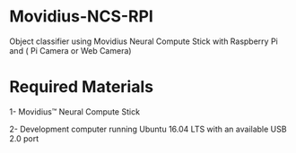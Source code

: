# Movidius-NCS-RPI
Object classifier using Movidius Neural Compute Stick with Raspberry Pi and ( Pi Camera or Web Camera)

# Required Materials
 1- Movidius™ Neural Compute Stick 
 
 2- Development computer running Ubuntu 16.04 LTS with an available USB 2.0
port 
